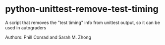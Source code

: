 # python-unittest-remove-test-timing
A script that removes the "test timing" info from unittest output, so it can be used in autograders

Authors: Phill Conrad and Sarah M. Zhong
